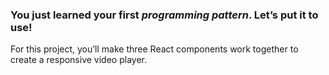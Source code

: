 ### You just learned your first *programming pattern*. Let’s put it to use!
For this project, you’ll make three React components work together to create a responsive video player.
